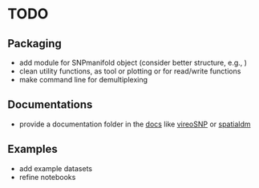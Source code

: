 # TODO

## Packaging
* add module for SNPmanifold object (consider better structure, e.g., )
* clean utility functions, as tool or plotting or for read/write functions
* make command line for demultiplexing

## Documentations
* provide a documentation folder in the [docs](./docs) like [vireoSNP](https://github.com/single-cell-genetics/vireo/tree/master/doc) or [spatialdm](https://github.com/StatBiomed/SpatialDM/tree/main/docs)

## Examples
* add example datasets
* refine notebooks
